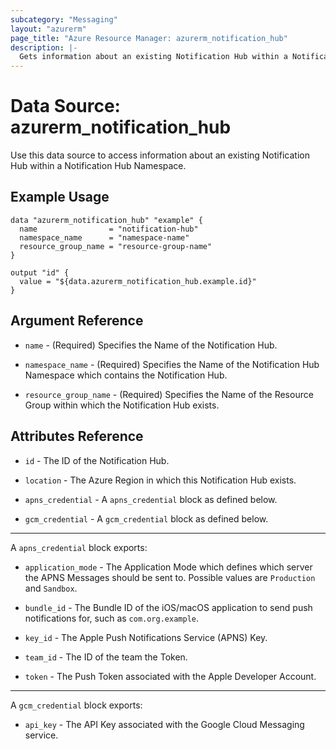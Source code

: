 ```yaml
---
subcategory: "Messaging"
layout: "azurerm"
page_title: "Azure Resource Manager: azurerm_notification_hub"
description: |-
  Gets information about an existing Notification Hub within a Notification Hub Namespace.
---
```


# Data Source: azurerm_notification_hub

Use this data source to access information about an existing Notification Hub within a Notification Hub Namespace.

## Example Usage

```hcl
data "azurerm_notification_hub" "example" {
  name                = "notification-hub"
  namespace_name      = "namespace-name"
  resource_group_name = "resource-group-name"
}

output "id" {
  value = "${data.azurerm_notification_hub.example.id}"
}
```

## Argument Reference

* `name` - (Required) Specifies the Name of the Notification Hub.

* `namespace_name` - (Required)  Specifies the Name of the Notification Hub Namespace which contains the Notification Hub.

* `resource_group_name` - (Required) Specifies the Name of the Resource Group within which the Notification Hub exists.

## Attributes Reference

* `id` - The ID of the Notification Hub.

* `location` - The Azure Region in which this Notification Hub exists.

* `apns_credential` - A `apns_credential` block as defined below.

* `gcm_credential` - A `gcm_credential` block as defined below.

---

A `apns_credential` block exports:

* `application_mode` - The Application Mode which defines which server the APNS Messages should be sent to. Possible values are `Production` and `Sandbox`.

* `bundle_id` - The Bundle ID of the iOS/macOS application to send push notifications for, such as `com.org.example`.

* `key_id` - The Apple Push Notifications Service (APNS) Key.

* `team_id` - The ID of the team the Token.

* `token` - The Push Token associated with the Apple Developer Account.

---

A `gcm_credential` block exports:

* `api_key` - The API Key associated with the Google Cloud Messaging service.
